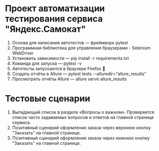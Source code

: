 # Проект автоматизации тестирования сервиса "Яндекс.Самокат"
1. Основа для написания автотестов — фреймворк pytest
2. Программная библиотека для управления браузерами - Selenium WebDriver
3. Установить зависимости — pip install -r requirements.txt
4. Команда для запуска — pytest -v
5. Автотесты запускаются в браузере Firefox 💜
6. Создать отчёты в Allure — pytest tests --alluredir="allure_results"
7. Просмотреть отчёты Allure — allure serve allure_results
# Тестовые сценарии
1. Выпадающий список в разделе «Вопросы о важном». Проверяется список часто задаваемых вопросов и ответов на главной странице сервиса.
2. Позитивный сценарий оформления заказа через верхнюю кнопку "Заказать" на главной странице.
3. Позитивный сценарий оформления заказа через нижнюю кнопку "Заказать" на главной странице.